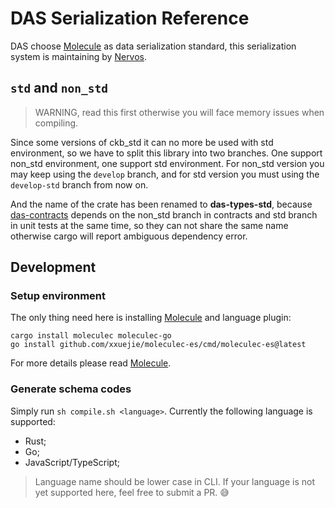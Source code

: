 # DAS Serialization Reference

DAS choose [Molecule][1] as data serialization standard, this serialization system is maintaining by [Nervos](https://nervos.org).

## `std` and `non_std`

> WARNING, read this first otherwise you will face memory issues when compiling.

Since some versions of ckb_std it can no more be used with std environment, so we have to split this library into two branches. One support 
non_std environment, one support std environment. For non_std version you may keep using the `develop` branch, and for std version you must 
using the `develop-std` branch from now on.

And the name of the crate has been renamed to **das-types-std**, because [das-contracts]() depends on the non_std branch in contracts and 
std branch in unit tests at the same time, so they can not share the same name otherwise cargo will report ambiguous dependency error.

## Development

### Setup environment

The only thing need here is installing [Molecule][1] and language plugin:

```shell
cargo install moleculec moleculec-go
go install github.com/xxuejie/moleculec-es/cmd/moleculec-es@latest
```

For more details please read [Molecule][1].

### Generate schema codes

Simply run `sh compile.sh <language>`. Currently the following language is supported:

- Rust;
- Go;
- JavaScript/TypeScript;

> Language name should be lower case in CLI. If your language is not yet supported here, feel free to submit a PR. 😅

[1]: https://github.com/nervosnetwork/molecule
